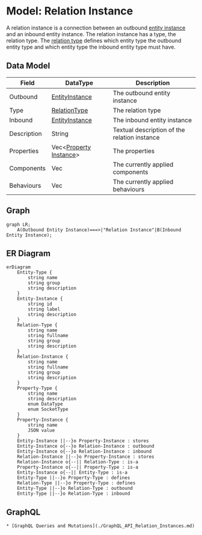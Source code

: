 # Model: Relation Instance

A relation instance is a connection between an outbound [entity instance](./Model_Entity_Instance.md) and an inbound
entity instance. The relation instance has a type, the relation type. The [relation type](./Model_Relation_Type.md)
defines which entity type the outbound entity type and which entity type the inbound entity type must have.

## Data Model

| Field       | DataType                                               | Description                                  |
|-------------|--------------------------------------------------------|----------------------------------------------|
| Outbound    | [EntityInstance](./Model_Entity_Instance.md)           | The outbound entity instance                 |
| Type        | [RelationType](./Model_Relation_Type.md)               | The relation type                            |
| Inbound     | [EntityInstance](./Model_Entity_Instance.md)           | The inbound entity instance                  |
| Description | String                                                 | Textual description of the relation instance |
| Properties  | Vec<[Property Instance](./Model_Property_Instance.md)> | The properties                               |
| Components  | Vec<String>                                            | The currently applied components             |
| Behaviours  | Vec<String>                                            | The currently applied behaviours             |

## Graph

```mermaid
graph LR;
    A(Outbound Entity Instance)===>|"Relation Instance"|B(Inbound Entity Instance);
```

## ER Diagram

```mermaid
erDiagram
    Entity-Type {
        string name
        string group
        string description
    }
    Entity-Instance {
        string id
        string label
        string description
    }
    Relation-Type {
        string name
        string fullname
        string group
        string description
    }
    Relation-Instance {
        string name
        string fullname
        string group
        string description
    }
    Property-Type {
        string name
        string description
        enum DataType
        enum SocketType
    }
    Property-Instance {
        string name
        JSON value
    }
    Entity-Instance ||--}o Property-Instance : stores
    Entity-Instance o{--}o Relation-Instance : outbound
    Entity-Instance o{--}o Relation-Instance : inbound
    Relation-Instance ||--}o Property-Instance : stores
    Relation-Instance o{--|| Relation-Type : is-a
    Property-Instance o{--|| Property-Type : is-a
    Entity-Instance o{--|| Entity-Type : is-a
    Entity-Type ||--}o Property-Type : defines
    Relation-Type ||--}o Property-Type : defines
    Entity-Type ||--}o Relation-Type : outbound
    Entity-Type ||--}o Relation-Type : inbound
```

## GraphQL

```admonish tip "GraphQL"
* [GraphQL Queries and Mutations](./GraphQL_API_Relation_Instances.md)
```
